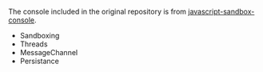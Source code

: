 The console included in the original repository is from [javascript-sandbox-console](https://github.com/openexchangerates/javascript-sandbox-console).

- Sandboxing
- Threads
- MessageChannel
- Persistance

